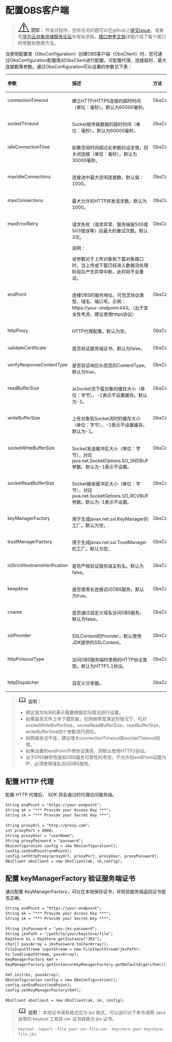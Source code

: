 # 配置OBS客户端<a name="obs_21_0203"></a>

>![](public_sys-resources/icon-notice.gif) **须知：** 
>开发过程中，您有任何问题可以在github上[提交issue](https://github.com/huaweicloud/huaweicloud-sdk-java-obs/issues)，或者在[华为云对象存储服务论坛](https://bbs.huaweicloud.com/forum/forum-620-1.html)中发帖求助。[接口参考文档](https://obssdk.obs.cn-north-1.myhuaweicloud.com/apidoc/cn/java/index.html)详细介绍了每个接口的参数和使用方法。

当使用配置类（ObsConfiguration）创建OBS客户端（ObsClient）时，您可通过ObsConfiguration配置类对ObsClient进行配置，可配置代理、连接超时、最大连接数等参数。通过ObsConfiguration可以设置的参数见下表：

<a name="table10831182114445"></a>
<table><thead align="left"><tr id="row683212154419"><th class="cellrowborder" valign="top" width="22.772277227722775%" id="mcps1.1.5.1.1"><p id="p118329219446"><a name="p118329219446"></a><a name="p118329219446"></a><strong id="b9209101404510"><a name="b9209101404510"></a><a name="b9209101404510"></a>参数</strong></p>
</th>
<th class="cellrowborder" valign="top" width="26.732673267326735%" id="mcps1.1.5.1.2"><p id="p12832121184414"><a name="p12832121184414"></a><a name="p12832121184414"></a><strong id="b21682223450"><a name="b21682223450"></a><a name="b21682223450"></a>描述</strong></p>
</th>
<th class="cellrowborder" valign="top" width="33.663366336633665%" id="mcps1.1.5.1.3"><p id="p14832182111441"><a name="p14832182111441"></a><a name="p14832182111441"></a><strong id="b1910122517458"><a name="b1910122517458"></a><a name="b1910122517458"></a>方法</strong></p>
</th>
<th class="cellrowborder" valign="top" width="16.831683168316832%" id="mcps1.1.5.1.4"><p id="p174671008433"><a name="p174671008433"></a><a name="p174671008433"></a><strong id="b1128413161341"><a name="b1128413161341"></a><a name="b1128413161341"></a>建议值</strong></p>
</th>
</tr>
</thead>
<tbody><tr id="row108328217449"><td class="cellrowborder" valign="top" width="22.772277227722775%" headers="mcps1.1.5.1.1 "><p id="p16832192117441"><a name="p16832192117441"></a><a name="p16832192117441"></a>connectionTimeout</p>
</td>
<td class="cellrowborder" valign="top" width="26.732673267326735%" headers="mcps1.1.5.1.2 "><p id="p0832112144416"><a name="p0832112144416"></a><a name="p0832112144416"></a>建立HTTP/HTTPS连接的超时时间（单位：毫秒）。默认为60000毫秒。</p>
</td>
<td class="cellrowborder" valign="top" width="33.663366336633665%" headers="mcps1.1.5.1.3 "><p id="p883232118440"><a name="p883232118440"></a><a name="p883232118440"></a>ObsConfiguration.setConnectionTimeout</p>
</td>
<td class="cellrowborder" valign="top" width="16.831683168316832%" headers="mcps1.1.5.1.4 "><p id="p104681806437"><a name="p104681806437"></a><a name="p104681806437"></a>[10000, 60000]</p>
</td>
</tr>
<tr id="row48331421104417"><td class="cellrowborder" valign="top" width="22.772277227722775%" headers="mcps1.1.5.1.1 "><p id="p18833142116449"><a name="p18833142116449"></a><a name="p18833142116449"></a>socketTimeout</p>
</td>
<td class="cellrowborder" valign="top" width="26.732673267326735%" headers="mcps1.1.5.1.2 "><p id="p283372118449"><a name="p283372118449"></a><a name="p283372118449"></a>Socket层传输数据的超时时间（单位：毫秒）。默认为60000毫秒。</p>
</td>
<td class="cellrowborder" valign="top" width="33.663366336633665%" headers="mcps1.1.5.1.3 "><p id="p583302194414"><a name="p583302194414"></a><a name="p583302194414"></a>ObsConfiguration.setSocketTimeout</p>
</td>
<td class="cellrowborder" valign="top" width="16.831683168316832%" headers="mcps1.1.5.1.4 "><p id="p94681501436"><a name="p94681501436"></a><a name="p94681501436"></a>[10000, 60000]</p>
</td>
</tr>
<tr id="row724815598281"><td class="cellrowborder" valign="top" width="22.772277227722775%" headers="mcps1.1.5.1.1 "><p id="p22491159192810"><a name="p22491159192810"></a><a name="p22491159192810"></a>idleConnectionTime</p>
</td>
<td class="cellrowborder" valign="top" width="26.732673267326735%" headers="mcps1.1.5.1.2 "><p id="p1825065982818"><a name="p1825065982818"></a><a name="p1825065982818"></a>如果空闲时间超过此参数的设定值，则关闭连接（单位：毫秒）。默认为30000毫秒。</p>
</td>
<td class="cellrowborder" valign="top" width="33.663366336633665%" headers="mcps1.1.5.1.3 "><p id="p102505598288"><a name="p102505598288"></a><a name="p102505598288"></a>ObsConfiguration.setIdleConnectionTime</p>
</td>
<td class="cellrowborder" valign="top" width="16.831683168316832%" headers="mcps1.1.5.1.4 "><p id="p74687016437"><a name="p74687016437"></a><a name="p74687016437"></a>默认</p>
</td>
</tr>
<tr id="row6502192717387"><td class="cellrowborder" valign="top" width="22.772277227722775%" headers="mcps1.1.5.1.1 "><p id="p1050292773816"><a name="p1050292773816"></a><a name="p1050292773816"></a>maxIdleConnections</p>
</td>
<td class="cellrowborder" valign="top" width="26.732673267326735%" headers="mcps1.1.5.1.2 "><p id="p550282717384"><a name="p550282717384"></a><a name="p550282717384"></a>连接池中最大空闲连接数，默认值：1000。</p>
</td>
<td class="cellrowborder" valign="top" width="33.663366336633665%" headers="mcps1.1.5.1.3 "><p id="p13502102712382"><a name="p13502102712382"></a><a name="p13502102712382"></a>ObsConfiguration.setMaxIdleConnections</p>
</td>
<td class="cellrowborder" valign="top" width="16.831683168316832%" headers="mcps1.1.5.1.4 "><p id="p1150232793815"><a name="p1150232793815"></a><a name="p1150232793815"></a>N/A</p>
</td>
</tr>
<tr id="row168335218440"><td class="cellrowborder" valign="top" width="22.772277227722775%" headers="mcps1.1.5.1.1 "><p id="p1883352154411"><a name="p1883352154411"></a><a name="p1883352154411"></a>maxConnections</p>
</td>
<td class="cellrowborder" valign="top" width="26.732673267326735%" headers="mcps1.1.5.1.2 "><p id="p983302124412"><a name="p983302124412"></a><a name="p983302124412"></a>最大允许的HTTP并发请求数。默认为1000。</p>
</td>
<td class="cellrowborder" valign="top" width="33.663366336633665%" headers="mcps1.1.5.1.3 "><p id="p08335217449"><a name="p08335217449"></a><a name="p08335217449"></a>ObsConfiguration.setMaxConnections</p>
</td>
<td class="cellrowborder" valign="top" width="16.831683168316832%" headers="mcps1.1.5.1.4 "><p id="p44681909435"><a name="p44681909435"></a><a name="p44681909435"></a>默认</p>
</td>
</tr>
<tr id="row16833921104414"><td class="cellrowborder" valign="top" width="22.772277227722775%" headers="mcps1.1.5.1.1 "><p id="p178331621154413"><a name="p178331621154413"></a><a name="p178331621154413"></a>maxErrorRetry</p>
</td>
<td class="cellrowborder" valign="top" width="26.732673267326735%" headers="mcps1.1.5.1.2 "><p id="p78331121164412"><a name="p78331121164412"></a><a name="p78331121164412"></a>请求失败（请求异常、服务端报500或503错误等）后最大的重试次数。默认3次。</p>
<div class="note" id="note15205658102314"><a name="note15205658102314"></a><a name="note15205658102314"></a><span class="notetitle"> 说明： </span><div class="notebody"><p id="p1157424292417"><a name="p1157424292417"></a><a name="p1157424292417"></a>该参数对于上传对象和下载对象接口时，当上传或下载已经进入数据流处理阶段后产生异常中断，此时将不会重试。</p>
</div></div>
</td>
<td class="cellrowborder" valign="top" width="33.663366336633665%" headers="mcps1.1.5.1.3 "><p id="p188331621114420"><a name="p188331621114420"></a><a name="p188331621114420"></a>ObsConfiguration.setMaxErrorRetry</p>
</td>
<td class="cellrowborder" valign="top" width="16.831683168316832%" headers="mcps1.1.5.1.4 "><p id="p10468100174315"><a name="p10468100174315"></a><a name="p10468100174315"></a>[0, 5]</p>
</td>
</tr>
<tr id="row15833621134411"><td class="cellrowborder" valign="top" width="22.772277227722775%" headers="mcps1.1.5.1.1 "><p id="p68331421164412"><a name="p68331421164412"></a><a name="p68331421164412"></a>endPoint</p>
</td>
<td class="cellrowborder" valign="top" width="26.732673267326735%" headers="mcps1.1.5.1.2 "><p id="p1183382110444"><a name="p1183382110444"></a><a name="p1183382110444"></a>连接OBS的服务地址。可包含协议类型、域名、端口号。示例：https://your-endpoint:443。（出于安全性考虑，建议使用https协议）</p>
</td>
<td class="cellrowborder" valign="top" width="33.663366336633665%" headers="mcps1.1.5.1.3 "><p id="p19833132114442"><a name="p19833132114442"></a><a name="p19833132114442"></a>ObsConfiguration.setEndPoint</p>
</td>
<td class="cellrowborder" valign="top" width="16.831683168316832%" headers="mcps1.1.5.1.4 "><p id="p144683084318"><a name="p144683084318"></a><a name="p144683084318"></a>N/A</p>
</td>
</tr>
<tr id="row18901163111115"><td class="cellrowborder" valign="top" width="22.772277227722775%" headers="mcps1.1.5.1.1 "><p id="p19012313115"><a name="p19012313115"></a><a name="p19012313115"></a>httpProxy</p>
</td>
<td class="cellrowborder" valign="top" width="26.732673267326735%" headers="mcps1.1.5.1.2 "><p id="p8901131101112"><a name="p8901131101112"></a><a name="p8901131101112"></a>HTTP代理配置。默认为空。</p>
</td>
<td class="cellrowborder" valign="top" width="33.663366336633665%" headers="mcps1.1.5.1.3 "><p id="p79011831151119"><a name="p79011831151119"></a><a name="p79011831151119"></a>ObsConfiguration.setHttpProxy</p>
</td>
<td class="cellrowborder" valign="top" width="16.831683168316832%" headers="mcps1.1.5.1.4 "><p id="p204686074315"><a name="p204686074315"></a><a name="p204686074315"></a>N/A</p>
</td>
</tr>
<tr id="row0600952111317"><td class="cellrowborder" valign="top" width="22.772277227722775%" headers="mcps1.1.5.1.1 "><p id="p4600552171310"><a name="p4600552171310"></a><a name="p4600552171310"></a>validateCertificate</p>
</td>
<td class="cellrowborder" valign="top" width="26.732673267326735%" headers="mcps1.1.5.1.2 "><p id="p8601105251313"><a name="p8601105251313"></a><a name="p8601105251313"></a>是否验证服务端证书。默认为false。</p>
</td>
<td class="cellrowborder" valign="top" width="33.663366336633665%" headers="mcps1.1.5.1.3 "><p id="p1660135219139"><a name="p1660135219139"></a><a name="p1660135219139"></a>ObsConfiguration.setValidateCertificate</p>
</td>
<td class="cellrowborder" valign="top" width="16.831683168316832%" headers="mcps1.1.5.1.4 "><p id="p2046811054310"><a name="p2046811054310"></a><a name="p2046811054310"></a>N/A</p>
</td>
</tr>
<tr id="row1376292910153"><td class="cellrowborder" valign="top" width="22.772277227722775%" headers="mcps1.1.5.1.1 "><p id="p1176217292152"><a name="p1176217292152"></a><a name="p1176217292152"></a>verifyResponseContentType</p>
</td>
<td class="cellrowborder" valign="top" width="26.732673267326735%" headers="mcps1.1.5.1.2 "><p id="p1356155616158"><a name="p1356155616158"></a><a name="p1356155616158"></a>是否验证响应头信息的ContentType。默认为true。</p>
</td>
<td class="cellrowborder" valign="top" width="33.663366336633665%" headers="mcps1.1.5.1.3 "><p id="p2762162918151"><a name="p2762162918151"></a><a name="p2762162918151"></a>ObsConfiguration.setVerifyResponseContentType</p>
</td>
<td class="cellrowborder" valign="top" width="16.831683168316832%" headers="mcps1.1.5.1.4 "><p id="p184682044316"><a name="p184682044316"></a><a name="p184682044316"></a>默认</p>
</td>
</tr>
<tr id="row133933491190"><td class="cellrowborder" valign="top" width="22.772277227722775%" headers="mcps1.1.5.1.1 "><p id="p16393124951913"><a name="p16393124951913"></a><a name="p16393124951913"></a>readBufferSize</p>
</td>
<td class="cellrowborder" valign="top" width="26.732673267326735%" headers="mcps1.1.5.1.2 "><p id="p196381625164516"><a name="p196381625164516"></a><a name="p196381625164516"></a>从Socket流下载对象的缓存大小（单位：字节），-1表示不设置缓存。默认为-1。</p>
</td>
<td class="cellrowborder" valign="top" width="33.663366336633665%" headers="mcps1.1.5.1.3 "><p id="p12393249181914"><a name="p12393249181914"></a><a name="p12393249181914"></a>ObsConfiguration.setReadBufferSize</p>
</td>
<td class="cellrowborder" valign="top" width="16.831683168316832%" headers="mcps1.1.5.1.4 "><p id="p11711132441412"><a name="p11711132441412"></a><a name="p11711132441412"></a>N/A</p>
</td>
</tr>
<tr id="row19437155319193"><td class="cellrowborder" valign="top" width="22.772277227722775%" headers="mcps1.1.5.1.1 "><p id="p17437165381918"><a name="p17437165381918"></a><a name="p17437165381918"></a>writeBufferSize</p>
</td>
<td class="cellrowborder" valign="top" width="26.732673267326735%" headers="mcps1.1.5.1.2 "><p id="p8437155391917"><a name="p8437155391917"></a><a name="p8437155391917"></a>上传对象到Socket流时的缓存大小（单位：字节），-1表示不设置缓存。默认为-1。</p>
</td>
<td class="cellrowborder" valign="top" width="33.663366336633665%" headers="mcps1.1.5.1.3 "><p id="p143712534192"><a name="p143712534192"></a><a name="p143712534192"></a>ObsConfiguration.setWriteBufferSize</p>
</td>
<td class="cellrowborder" valign="top" width="16.831683168316832%" headers="mcps1.1.5.1.4 "><p id="p18726424171419"><a name="p18726424171419"></a><a name="p18726424171419"></a>N/A</p>
</td>
</tr>
<tr id="row8668194319411"><td class="cellrowborder" valign="top" width="22.772277227722775%" headers="mcps1.1.5.1.1 "><p id="p2422925171916"><a name="p2422925171916"></a><a name="p2422925171916"></a>socketWriteBufferSize</p>
</td>
<td class="cellrowborder" valign="top" width="26.732673267326735%" headers="mcps1.1.5.1.2 "><p id="p1042222520190"><a name="p1042222520190"></a><a name="p1042222520190"></a>Socket发送缓冲区大小（单位：字节），对应java.net.SocketOptions.SO_SNDBUF参数。默认为-1表示不设置。</p>
</td>
<td class="cellrowborder" valign="top" width="33.663366336633665%" headers="mcps1.1.5.1.3 "><p id="p1642219254194"><a name="p1642219254194"></a><a name="p1642219254194"></a>ObsConfiguration.setSocketWriteBufferSize</p>
</td>
<td class="cellrowborder" valign="top" width="16.831683168316832%" headers="mcps1.1.5.1.4 "><p id="p2468803435"><a name="p2468803435"></a><a name="p2468803435"></a>默认</p>
</td>
</tr>
<tr id="row756217410416"><td class="cellrowborder" valign="top" width="22.772277227722775%" headers="mcps1.1.5.1.1 "><p id="p10703134581918"><a name="p10703134581918"></a><a name="p10703134581918"></a>socketReadBufferSize</p>
</td>
<td class="cellrowborder" valign="top" width="26.732673267326735%" headers="mcps1.1.5.1.2 "><p id="p12703154518195"><a name="p12703154518195"></a><a name="p12703154518195"></a>Socket接收缓冲区大小（单位：字节），对应java.net.SocketOptions.SO_RCVBUF参数。默认为-1表示不设置。</p>
</td>
<td class="cellrowborder" valign="top" width="33.663366336633665%" headers="mcps1.1.5.1.3 "><p id="p1870394517199"><a name="p1870394517199"></a><a name="p1870394517199"></a>ObsConfiguration.setSocketReadBufferSize</p>
</td>
<td class="cellrowborder" valign="top" width="16.831683168316832%" headers="mcps1.1.5.1.4 "><p id="p134682074316"><a name="p134682074316"></a><a name="p134682074316"></a>默认</p>
</td>
</tr>
<tr id="row351654320425"><td class="cellrowborder" valign="top" width="22.772277227722775%" headers="mcps1.1.5.1.1 "><p id="p9150451113118"><a name="p9150451113118"></a><a name="p9150451113118"></a>keyManagerFactory</p>
</td>
<td class="cellrowborder" valign="top" width="26.732673267326735%" headers="mcps1.1.5.1.2 "><p id="p1515085163115"><a name="p1515085163115"></a><a name="p1515085163115"></a>用于生成javax.net.ssl.KeyManager的工厂。默认为空。</p>
</td>
<td class="cellrowborder" valign="top" width="33.663366336633665%" headers="mcps1.1.5.1.3 "><p id="p12150351193111"><a name="p12150351193111"></a><a name="p12150351193111"></a>ObsConfiguration.setKeyManagerFactory</p>
</td>
<td class="cellrowborder" valign="top" width="16.831683168316832%" headers="mcps1.1.5.1.4 "><p id="p915065153117"><a name="p915065153117"></a><a name="p915065153117"></a>N/A</p>
</td>
</tr>
<tr id="row16421154464211"><td class="cellrowborder" valign="top" width="22.772277227722775%" headers="mcps1.1.5.1.1 "><p id="p12732952143117"><a name="p12732952143117"></a><a name="p12732952143117"></a>trustManagerFactory</p>
</td>
<td class="cellrowborder" valign="top" width="26.732673267326735%" headers="mcps1.1.5.1.2 "><p id="p773265212313"><a name="p773265212313"></a><a name="p773265212313"></a>用于生成javax.net.ssl.TrustManager的工厂。默认为空。</p>
</td>
<td class="cellrowborder" valign="top" width="33.663366336633665%" headers="mcps1.1.5.1.3 "><p id="p1573225212316"><a name="p1573225212316"></a><a name="p1573225212316"></a>ObsConfiguration.setTrustManagerFactory</p>
</td>
<td class="cellrowborder" valign="top" width="16.831683168316832%" headers="mcps1.1.5.1.4 "><p id="p1873345213111"><a name="p1873345213111"></a><a name="p1873345213111"></a>N/A</p>
</td>
</tr>
<tr id="row11154445144220"><td class="cellrowborder" valign="top" width="22.772277227722775%" headers="mcps1.1.5.1.1 "><p id="p873865317311"><a name="p873865317311"></a><a name="p873865317311"></a>isStrictHostnameVerification</p>
</td>
<td class="cellrowborder" valign="top" width="26.732673267326735%" headers="mcps1.1.5.1.2 "><p id="p173816533312"><a name="p173816533312"></a><a name="p173816533312"></a>是否严格验证服务端主机名。默认为false。</p>
</td>
<td class="cellrowborder" valign="top" width="33.663366336633665%" headers="mcps1.1.5.1.3 "><p id="p6738253173118"><a name="p6738253173118"></a><a name="p6738253173118"></a>ObsConfiguration.setIsStrictHostnameVerification</p>
</td>
<td class="cellrowborder" valign="top" width="16.831683168316832%" headers="mcps1.1.5.1.4 "><p id="p8738853143110"><a name="p8738853143110"></a><a name="p8738853143110"></a>N/A</p>
</td>
</tr>
<tr id="row1057116265167"><td class="cellrowborder" valign="top" width="22.772277227722775%" headers="mcps1.1.5.1.1 "><p id="p175710264168"><a name="p175710264168"></a><a name="p175710264168"></a>keepAlive</p>
</td>
<td class="cellrowborder" valign="top" width="26.732673267326735%" headers="mcps1.1.5.1.2 "><p id="p20571102616165"><a name="p20571102616165"></a><a name="p20571102616165"></a>是否使用长连接访问OBS服务。默认为true。</p>
</td>
<td class="cellrowborder" valign="top" width="33.663366336633665%" headers="mcps1.1.5.1.3 "><p id="p1571122615167"><a name="p1571122615167"></a><a name="p1571122615167"></a>ObsConfiguration.setKeepAlive</p>
</td>
<td class="cellrowborder" valign="top" width="16.831683168316832%" headers="mcps1.1.5.1.4 "><p id="p1541355710160"><a name="p1541355710160"></a><a name="p1541355710160"></a>N/A</p>
</td>
</tr>
<tr id="row2211614204417"><td class="cellrowborder" valign="top" width="22.772277227722775%" headers="mcps1.1.5.1.1 "><p id="p171998467395"><a name="p171998467395"></a><a name="p171998467395"></a>cname</p>
</td>
<td class="cellrowborder" valign="top" width="26.732673267326735%" headers="mcps1.1.5.1.2 "><p id="p7199846143912"><a name="p7199846143912"></a><a name="p7199846143912"></a>是否通过自定义域名访问OBS服务。默认为false。</p>
</td>
<td class="cellrowborder" valign="top" width="33.663366336633665%" headers="mcps1.1.5.1.3 "><p id="p8199164623919"><a name="p8199164623919"></a><a name="p8199164623919"></a>ObsConfiguration.setCname</p>
</td>
<td class="cellrowborder" valign="top" width="16.831683168316832%" headers="mcps1.1.5.1.4 "><p id="p101996464399"><a name="p101996464399"></a><a name="p101996464399"></a>N/A</p>
</td>
</tr>
<tr id="row179727410"><td class="cellrowborder" valign="top" width="22.772277227722775%" headers="mcps1.1.5.1.1 "><p id="p129710713116"><a name="p129710713116"></a><a name="p129710713116"></a>sslProvider</p>
</td>
<td class="cellrowborder" valign="top" width="26.732673267326735%" headers="mcps1.1.5.1.2 "><p id="p1697171810"><a name="p1697171810"></a><a name="p1697171810"></a>SSLContext的Provider，默认使用JDK提供的SSLContext。</p>
</td>
<td class="cellrowborder" valign="top" width="33.663366336633665%" headers="mcps1.1.5.1.3 "><p id="p109713720117"><a name="p109713720117"></a><a name="p109713720117"></a>ObsConfiguration.setSslProvider</p>
</td>
<td class="cellrowborder" valign="top" width="16.831683168316832%" headers="mcps1.1.5.1.4 "><p id="p785717556115"><a name="p785717556115"></a><a name="p785717556115"></a>N/A</p>
</td>
</tr>
<tr id="row6800048174612"><td class="cellrowborder" valign="top" width="22.772277227722775%" headers="mcps1.1.5.1.1 "><p id="p980024824618"><a name="p980024824618"></a><a name="p980024824618"></a>httpProtocolType</p>
</td>
<td class="cellrowborder" valign="top" width="26.732673267326735%" headers="mcps1.1.5.1.2 "><p id="p198001748174613"><a name="p198001748174613"></a><a name="p198001748174613"></a>访问OBS服务端时使用的HTTP协议类型。默认为HTTP1.1协议。</p>
</td>
<td class="cellrowborder" valign="top" width="33.663366336633665%" headers="mcps1.1.5.1.3 "><p id="p1816948154613"><a name="p1816948154613"></a><a name="p1816948154613"></a>ObsConfiguration.setHttpProtocolType</p>
</td>
<td class="cellrowborder" valign="top" width="16.831683168316832%" headers="mcps1.1.5.1.4 "><p id="p1815213144717"><a name="p1815213144717"></a><a name="p1815213144717"></a>N/A</p>
</td>
</tr>
<tr id="row8503183123119"><td class="cellrowborder" valign="top" width="22.772277227722775%" headers="mcps1.1.5.1.1 "><p id="p1437055362812"><a name="p1437055362812"></a><a name="p1437055362812"></a>httpDispatcher</p>
</td>
<td class="cellrowborder" valign="top" width="26.732673267326735%" headers="mcps1.1.5.1.2 "><p id="p237045313282"><a name="p237045313282"></a><a name="p237045313282"></a>自定义分发器。</p>
</td>
<td class="cellrowborder" valign="top" width="33.663366336633665%" headers="mcps1.1.5.1.3 "><p id="p5370195318281"><a name="p5370195318281"></a><a name="p5370195318281"></a>ObsConfiguration.setHttpDispatcher</p>
</td>
<td class="cellrowborder" valign="top" width="16.831683168316832%" headers="mcps1.1.5.1.4 "><p id="p13714123017294"><a name="p13714123017294"></a><a name="p13714123017294"></a>N/A</p>
</td>
</tr>
</tbody>
</table>

>![](public_sys-resources/icon-note.gif) **说明：** 
>-   建议值为N/A的表示需要根据实际情况进行设置。
>-   如需提高文件上传下载性能，在网络带宽满足的情况下，可对socketWriteBufferSize，sockeReadBufferSize，readBufferSize，writeBufferSize四个参数进行调优。
>-   如网络状况不佳，建议增大connectionTimeout和socketTimeout的值。
>-   如果设置的endPoint不带协议类型，则默认使用HTTPS协议。
>-   出于DNS解析性能和OBS服务可靠性的考虑，不允许将endPoint设置为IP，必须使用域名访问OBS服务。

## 配置 HTTP 代理<a name="section17688555618"></a>

配置 HTTP 代理后， SDK 将会通过的代理访问服务端。

```
String endPoint = "https://your-endpoint";
String ak = "*** Provide your Access Key ***";
String sk = "*** Provide your Secret Key ***";

String proxyUrl = "http://proxy.com";
int proxyPort = 8080;
String proxyUser = "userName";
String proxyPassword = "password";
ObsConfiguration config = new ObsConfiguration();
config.setEndPoint(endPoint);
config.setHttpProxy(proxyUrl, proxyPort, proxyUser, proxyPassword);
ObsClient obsClient = new ObsClient(ak, sk,config);

```

## 配置 keyManagerFactory 验证服务端证书<a name="section4784938153314"></a>

通过配置 KeyManagerFactory，可以在本地保存证书，并校验服务端返回证书是否正确。

```
String endPoint = "https://your-endpoint";
String ak = "*** Provide your Access Key ***";
String sk = "*** Provide your Secret Key ***";

String jksPassword = "you-jks-password";
String jksPath = "/path/to/your/keystore/file";
KeyStore ks = KeyStore.getInstance("JKS");
char[] passArray = jksPassword.toCharArray();
FileInputStream inputStream = new FileInputStream(jksPath);
ks.load(inputStream, passArray);
KeyManagerFactory kmf = KeyManagerFactory.getInstance(KeyManagerFactory.getDefaultAlgorithm());

kmf.init(ks, passArray);
ObsConfiguration config = new ObsConfiguration();
config.setEndPoint(endPoint);
config.setKeyManagerFactory(kmf);

ObsClient obsClient = new ObsClient(ak, sk, config);
```

>![](public_sys-resources/icon-note.gif) **说明：** 
>本地证书保存格式应为 jks 格式，可以运行以下命令调用 Java 自带的 keytool 工具将 cer 证书转换为 jks 证书。
>```
>keytool -import -file your-cer-file.cer -keystore your-keystore-file.jks
>```

